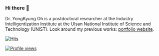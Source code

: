 ### Hi there 👋

Dr. YongKyung Oh is a postdoctoral researcher at the Industry Intelligentization Institute at the Ulsan National Institute of Science and Technology (UNIST).
Look around my previous works: [portfolio website](https://yongkyung-oh.github.io/). 

[![Hits](https://hits.seeyoufarm.com/api/count/incr/badge.svg?url=https%3A%2F%2Fyongkyung-oh.github.io&count_bg=%23555555&title_bg=%23555555&icon=&icon_color=%23E7E7E7&title=hits&edge_flat=false)](https://yongkyung-oh.github.io/)
<!--![Profile views](https://gpvc.arturio.dev/yongkyung-oh)-->
[![Profile views](https://komarev.com/ghpvc/?username=yongkyung-oh&color=grey)](https://github.com/yongkyung-oh)
